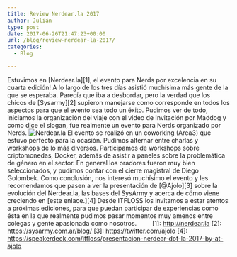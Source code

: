```yaml
---
title: Review Nerdear.la 2017
author: Julián
type: post
date: 2017-06-26T21:47:23+00:00
url: /blog/review-nerdear-la-2017/
categories:
  - Blog

---
```

Estuvimos en \[Nerdear.la\]\[1\], el evento para Nerds por excelencia en su cuarta edición! A lo largo de los tres días asistió muchísima más gente de la que se esperaba. Parecía que iba a desbordar, pero la verdad que los chicos de \[Sysarmy\]\[2\] supieron manejarse como corresponde en todos los aspectos para que el evento sea todo un éxito. Pudimos ver de todo, iniciamos la organización del viaje con el video de Invitación por Maddog y como dice el slogan, fue realmente un evento para Nerds organizado por Nerds. ![Nerdear.la](https://itfloss.rocks/wp-content/uploads/2017/06/nerdearla.jpg) El evento se realizó en un coworking (Area3) que estuvo perfecto para la ocasión. Pudimos alternar entre charlas y workshops de lo más diversos. Participamos de workshops sobre criptomonedas, Docker, además de asistir a paneles sobre la problemática de género en el sector. En general los oradores fueron muy bien seleccionados, y pudimos contar con el cierre magistral de Diego Golombek. Como conclusión, nos interesó muchísimo el evento y les recomendamos que pasen a ver la presentación de \[@Ajolo\]\[3\] sobre la evolución del Nerdear.la, las bases del SysArmy y acerca de cómo viene creciendo en \[este enlace.\]\[4\] Desde ITFLOSS los invitamos a estar atentos a próximas ediciones, para que puedan participar de experiencias como ésta en la que realmente pudimos pasar momentos muy amenos entre colegas y gente apasionada como nosotros.         \[1\]: http://nerdear.la \[2\]: https://sysarmy.com.ar/blog/ \[3\]: https://twitter.com/ajolo \[4\]: https://speakerdeck.com/itfloss/presentacion-nerdear-dot-la-2017-by-at-ajolo